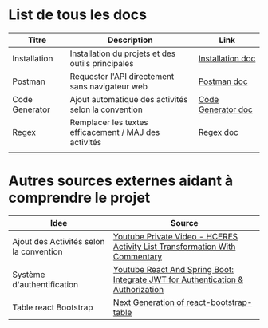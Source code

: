 # List de tous les docs

| Titre          | Description                                           | Link                                            |
|----------------|-------------------------------------------------------|-------------------------------------------------|
| Installation   | Installation du projets et des outils principales     | [Installation doc](../README.md)                |
| Postman        | Requester l'API directement sans navigateur web       | [Postman doc](postman/README.MD)                |
| Code Generator | Ajout automatique des activités selon la convention   | [Code Generator doc](code-generator/README.md)  |
| Regex          | Remplacer les textes efficacement / MAJ des activités | [Regex doc](regex/README.md)                    |
|                |                                                       |                                                 |

# Autres sources externes aidant à comprendre le projet

| Idee                                    | Source                                                                                                                                                  |
|-----------------------------------------|---------------------------------------------------------------------------------------------------------------------------------------------------------|
| Ajout des Activités selon la convention | [Youtube Private Video - HCERES Activity List Transformation With Commentary](https://youtu.be/e-voo9vu7IQ)                                             |
| Système d'authentification              | [Youtube React And Spring Boot: Integrate JWT for Authentication & Authorization](https://youtu.be/c6mzMJY_2b4?list=PLZdfbI_OZWAMvhSl32tFcD6M9x_Pqtkwb) |
| Table react Bootstrap                   | [Next Generation of react-bootstrap-table](https://react-bootstrap-table.github.io/react-bootstrap-table2/)                                             |
